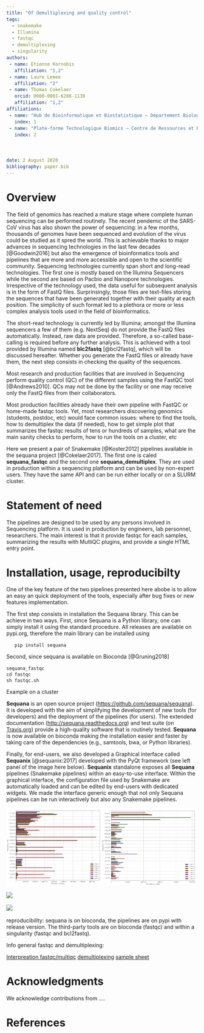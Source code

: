 ```yaml
---
title: "Of demultiplexing and quality control"
tags:
  - snakemake
  - Illumina
  - fastqc
  - demultiplexing
  - singularity
authors:
 - name: Etienne Kornobis
   affiliation: "1,2"
 - name: Laure Lemee
   affiliation: "2"
 - name: Thomas Cokelaer
   orcid: 0000-0001-6286-1138
   affiliation: "1,2"
affiliations:
 - name: "Hub de Bioinformatique et Biostatistique – Département Biologie Computationnelle, Institut Pasteur, USR 3756 CNRS, Paris, France"
   index: 1
 - name: "Plate-forme Technologique Biomics – Centre de Ressources et Recherches Technologiques (C2RT), Institut Pasteur, Paris, France"
   index: 2



date: 2 August 2020
bibliography: paper.bib
---
```


# Overview
The field of genomics has reached a mature stage where complete human sequencing
can be performed routinely. The recent pendemic of the SARS-CoV virus has also shown
the power of sequencing: in a few months, thousands of genomes have
been sequenced and evolution of the virus could be studied as it spred the
world. This is achievable thanks to major advances in sequencing technologies in
the last few decades [@Goodwin2016] but also the emergence of bioinformatics tools and
pipelines that are more and more accessible and open to the scientific
community. Sequencing technologies currently span short and long-read technologies. The first one is mostly based on the Illumina Sequencers while the second are based on Pacbio and Nanopore technologies. Irrespective of the technology used, the data useful for subsequent analysis is in the form of FastQ files. Surprinsingly, those files are text-files storing the sequences that have been generated together with their quality at each position. The simplicity of such format led to a plethora or more or less complex analysis tools used in the field of bioinformatics.

The short-read technology is currently led by Illumina; amongst the Illumina sequencers a few of
them (e.g. NextSeq) do not provide the FastQ files automatically. Instead, raw data are provided.
Therefore, a so-called base-calling is required before any further analysis. This is achieved with a
tool provided by Illumina named **blc2fastq** [@bcl2fastq], which will be discussed
hereafter. Whether you generate the FastQ files or already have them, the next step consists in
checking the quality of the sequences.

Most research and production facilities that are involved in Sequencing
perform quality control (QC) of the different samples using the FastQC tool [@Andrews2010].
QCs may not be done by the facility or one may receive only the FastQ files from
their collaborators.


Most production facilities already have their own pipeline with FastQC or
home-made fastqc tools. Yet, most researchers discovering genomics (students,
postdoc, etc) would face common issues: where to find the tools, how to
demultiplex the data (if needed), how to get simple plot that summarizes the
fastqc results of tens or hundreds of samples, what are the main sanity checks
to perform, how to run the tools on a cluster, etc

Here we present a pair of Snakemake [@Koster2012] pipelines available in the
sequana project [@Cokelaer2017]. The first one is caled **sequana\_fastqc** and
the second one **sequana\_demultiplex**. They are used in production within
a sequencing platform and can be used by non-expert users. They have the same
API and can be run either locally or on a SLURM cluster. 

# Statement of need

The pipelines are designed to be used by any persons involved in Sequencing
platform. It is used in production by engineers, lab personnel, researchers. The
main interest is that it provide fastqc for each samples, summarizing the
results with MultiQC plugins, and provide a single HTML entry point. 


# Installation, usage, reproducibilty

One of the key feature of the two pipelines presented here abobe is to allow an
easy an quick deployment of the tools, especially after bug fixes or new
features implementation. 

The first step consists in installation the Sequana library. This can be achieve
in two ways. First, since Sequana is a Python library, one can simply install it
using the standard procedure. All releases are available on pypi.org, therefore
the main library can be installed using 

```shell
   pip install sequana
```

Second, since sequana is available on Bioconda [@Gruning2018]


    sequana_fastqc
    cd fastqc
    sh fastqc.sh


Example on a cluster



**Sequana** is an open source project (https://github.com/sequana/sequana). It is developed with the aim
of simplifying the development of new tools (for developers) and the deployment of the pipelines (for users).
The extended documentation (http://sequana.readthedocs.org) and test suite (on [Travis.org](http://travis-ci.org)) provide a high-quality
software that is routinely tested. **Sequana** is now available on bioconda making the installation easier and faster by taking care of the dependencies (e.g., samtools, bwa, or Python libraries).

Finally, for end-users, we also developed a Graphical interface called **Sequanix** [@sequanix:2017] developed with the PyQt framework (see left panel of the image here below). **Sequanix** standalone exposes all **Sequana** pipelines (Snakemake pipelines) within an easy-to-use interface. Within the graphical interface, the configuration file used by Snakemake are automatically loaded and can be edited by end-users with dedicated widgets. We made the interface generic enough that not only Sequana pipelines can be run interactively but also any Snakemake pipelines.



![caption example.\label{fig:barcodebad}](barcodes.png)


![](summary_hiseq_bad_lane.png)

![](summary_hiseq_good.png)


reproducibility: sequana is on bioconda, the pipelines are on pypi with
release version. The third-party tools are on bioconda (fastqc) and within a
singularity (fastqc and bcl2fastq).

Info general fastqc and demultiplexing:


[Interpreation fastqc/multiqc](biomics.pasteur.fr/drylab/of_demultiplexing_and_fastqc.html)
[demultiplexing](biomics.pasteur.fr/drylab/demultiplexing.html)
[sample sheet](biomics.pasteur.fr/drylab/samplesheet.html)



# Acknowledgments

We acknowledge contributions from ....


# References



